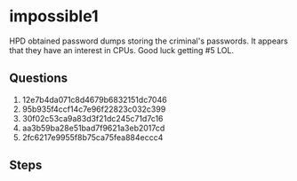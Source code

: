 # impossible1
HPD obtained password dumps storing the criminal's passwords. It appears that they have an interest in CPUs. Good luck getting #5 LOL.

## Questions
1. 12e7b4da071c8d4679b6832151dc7046
2. 95b935f4ccf14c7e96f22823c032c399
3. 30f02c53ca9a83d3f21dc245c71d7c16
4. aa3b59ba28e51bad7f9621a3eb2017cd
5. 2fc6217e9955f8b75ca75fea884eccc4

## Steps

